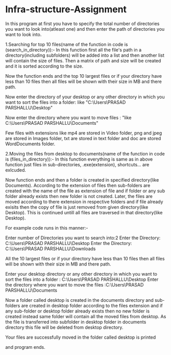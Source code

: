 # Infra-structure-Assignment

In this program at first you have to specify the total number of directories you want to look into(atleast one) and then enter the path of directories you want to look into.

1.Searching for top 10 files(name of the function in code is (search_in_directory)):-
      In this function first all the file's path in a directory(including subfolders) will be added into a list and then another list will contain the size of files. Then a matrix of path and size will be created and it is sorted according to the size.
      
Now the function ends and the top 10 largest files or if your directory have less than 10 files then all files will be shown with their size in MB and there path.

Now enter the directory of your desktop or any other directory in which you want to sort the files into a folder: like "C:\Users\PRASAD PARSHALLU\Desktop"

Now enter the directory where you want to move files : "like C:\Users\PRASAD PARSHALLU\Documents"

Few files with extensions like mp4 are stored in Video folder, png and jpeg are stored in Images folder, txt are stored in text folder and doc are stored WordDocuments folder.
      
2.Moving the files from desktop to documents(name of the function in code is (files_in_directory)):-
      In this function everything is same as in above function just files in sub-directories, .exe(extension), shortcuts... are exlcuded.
      
Now function ends and then a folder is created in specified directory(like Documents). According to the extension of files then sub-folders are created with the name of the file as extension of file and if folder or any sub folder already exists then new folder is not created. Later, the files are moved according to there extension in respective folders and if file already exisits then the copy of file is just removed from given directory(like Desktop). This is continued untill all files are traversed in that directory(like Desktop). 

For example code runs in this manner:-

Enter number of Directories you want to search into:2
Enter the Directory: C:\Users\PRASAD PARSHALLU\Desktop
Enter the Directory: C:\Users\PRASAD PARSHALLU\Downloads

All the 10 largest files or if your directory have less than 10 files then all files will be shown with their size in MB and there path.

Enter your desktop directory or any other directory in which you want to sort the files into a folder : C:\Users\PRASAD PARSHALLU\Desktop
Enter the directory where you want to move the files :C:\Users\PRASAD PARSHALLU\Documents

Now a folder called desktop is created in the documents directory and sub-folders are created in desktop folder according to the files extension and if any sub-folder or desktop folder already exists then no new folder is created instead same folder will contain all the moved files from desktop. As the file is transferred into subfolder in desktop folder in documents directory this file will be deleted from desktop directory.

Your files are successfully moved in the folder called desktop is printed

and program ends.
